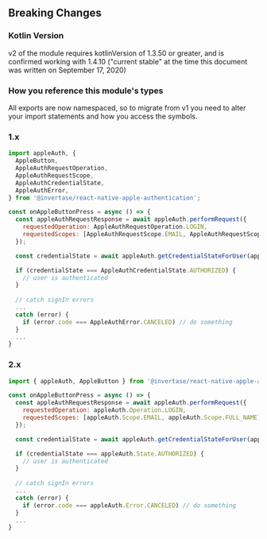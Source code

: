 ## Breaking Changes

### Kotlin Version

v2 of the module requires kotlinVersion of 1.3.50 or greater, and is confirmed working with 1.4.10 ("current stable" at the time this document was written on September 17, 2020)

### How you reference this module's types

All exports are now namespaced, so to migrate from v1 you need to alter your import statements and how you access the symbols.

### 1.x
```js
import appleAuth, {
  AppleButton,
  AppleAuthRequestOperation,
  AppleAuthRequestScope,
  AppleAuthCredentialState,
  AppleAuthError,
} from '@invertase/react-native-apple-authentication';

const onAppleButtonPress = async () => {
  const appleAuthRequestResponse = await appleAuth.performRequest({
    requestedOperation: AppleAuthRequestOperation.LOGIN,
    requestedScopes: [AppleAuthRequestScope.EMAIL, AppleAuthRequestScope.FULL_NAME],
  });

  const credentialState = await appleAuth.getCredentialStateForUser(appleAuthRequestResponse.user);

  if (credentialState === AppleAuthCredentialState.AUTHORIZED) {
    // user is authenticated
  }
  
  // catch signIn errors
  ...
  catch (error) {
    if (error.code === AppleAuthError.CANCELED) // do something
  }
  ...
}
```

### 2.x
```js
import { appleAuth, AppleButton } from '@invertase/react-native-apple-authentication';

const onAppleButtonPress = async () => {
  const appleAuthRequestResponse = await appleAuth.performRequest({
    requestedOperation: appleAuth.Operation.LOGIN,
    requestedScopes: [appleAuth.Scope.EMAIL, appleAuth.Scope.FULL_NAME],
  });

  const credentialState = await appleAuth.getCredentialStateForUser(appleAuthRequestResponse.user);

  if (credentialState === appleAuth.State.AUTHORIZED) {
    // user is authenticated
  }
  
  // catch signIn errors
  ...
  catch (error) {
    if (error.code === appleAuth.Error.CANCELED) // do something
  }
  ...
}
```
